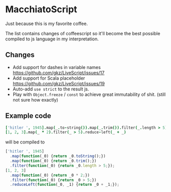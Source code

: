 # MacchiatoScript
Just because this is my favorite coffee.

The list contains changes of coffeescript so it'll become the best possible
compiled to js language in my interpretation.

## Changes
* Add support for dashes in variable names
https://github.com/gkz/LiveScript/issues/17
* Add support for Scala placeholder
https://github.com/gkz/LiveScript/issues/19
* Auto-add `use strict` to the result js.
* Play with `Object.freeze` / `const` to achieve great immutability of shit.
(still not sure how exactly)

## Example code

```coffeescript
['hitler ', 1945].map(_.to-string()).map(_.trim()).filter(_.length > 5)
[1, 2, 3].map(_ * 2).filter(_ > 5).reduce-left(_ + _)
```

will be compiled to

```javascript
['hitler ', 1945]
  .map(function(_0) {return _0.toString();})
  .map(function(_0) {return _0.trim();})
  .filter(function(_0) {return _0.length > 5;});
[1, 2, 3]
  .map(function(_0) {return _0 * 2;})
  .filter(function(_0) {return _0 > 5;})
  .reduceLeft(function(_0, _1) {return _0 + _1;});
```
